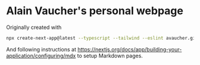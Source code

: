 # Alain Vaucher's personal webpage

Originally created with

```sh
npx create-next-app@latest --typescript --tailwind --eslint avaucher.github.io
```

And following instructions at https://nextjs.org/docs/app/building-your-application/configuring/mdx to setup Markdown pages.